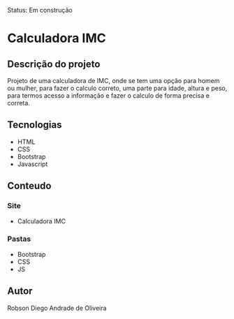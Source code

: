 Status: Em construção


# Calculadora IMC

## Descrição do projeto

Projeto de uma calculadora de IMC, onde se tem uma opção para homem ou mulher, para fazer o calculo correto, uma parte para idade, altura e peso, para termos acesso a informação e fazer o calculo de forma precisa e correta.

## Tecnologias

* HTML
* CSS
* Bootstrap
* Javascript

## Conteudo

### Site
 
* Calculadora IMC

### Pastas

* Bootstrap
* CSS
* JS

## Autor

Robson Diego Andrade de Oliveira